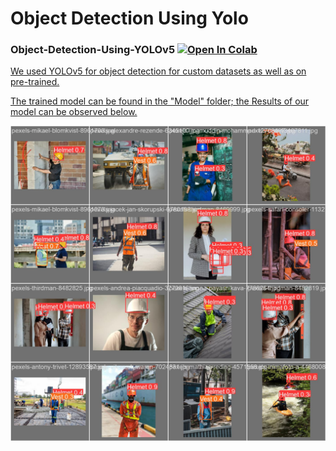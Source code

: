 # Object Detection Using Yolo


<h3> Object-Detection-Using-YOLOv5 <a href= "https://colab.research.google.com/github/shahkarKhan24/Object-Detection-Using-YOLO/blob/main/Object_Detection.ipynb?authuser=1">   <img src="https://colab.research.google.com/assets/colab-badge.svg" width="150" alt="Open In Colab"/>
</h3>
We used YOLOv5 for object detection for custom datasets as well as on pre-trained.

<div>
<p>The trained model can be found in the "Model" folder; the Results of our model can be observed below.</p>
  
<img src="https://github.com/shahkarKhan24/Object-Detection-Using-YOLO/blob/main/val_batch1_pred.jpg?raw=true" width="600" alt="results"/>

</div>


